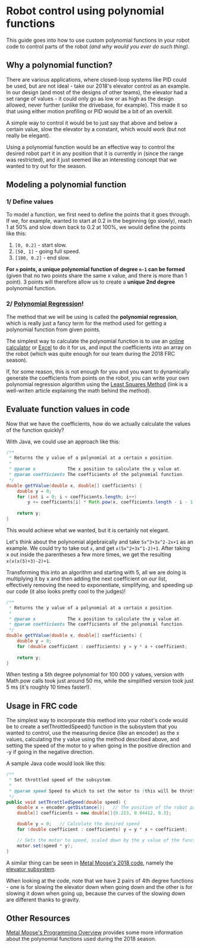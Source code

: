 # Robot control using polynomial functions

This guide goes into how to use custom polynomial functions in your robot code to control parts of the robot *(and why would you ever do such thing)*.

## Why a polynomial function?

There are various applications, where closed-loop systems like PID could be used, but are not ideal - take our 2018's elevator control as an example. In our design (and most of the designs of other teams), the elevator had a set range of values - it could only go as low or as high as the design allowed, never further (unlike the drivebase, for example). This made it so that using either motion profiling or PID would be a bit of an overkill. 

A simple way to control it would be to just say that above and below a certain value, slow the elevator by a constant, which would work (but not really be elegant).

Using a polynomial function would be an effective way to control the desired robot part it in any position that it is currently in (since the range was restricted), and it just seemed like an interesting concept that we wanted to try out for the season.

## Modeling a polynomial function

### 1/ Define values

To model a function, we first need to define the points that it goes through. If we, for example, wanted to start at 0.2 in the beginning (go slowly), reach 1 at 50% and slow down back to 0.2 at 100%, we would define the points like this: 
1. `[0, 0.2]` - start slow.
2. `[50, 1]` - going full speed. 
3. `[100, 0.2]` - end slow.

**For `n`  points, a unique polynomial function of degree `n-1` can be formed** (given that no two points share the same x value, and there is more than 1 point). 3 points will therefore allow us to create a **unique 2nd degree** polynomial function.

### 2/ [Polynomial Regression](https://en.wikipedia.org/wiki/Polynomial_regression)!

The method that we will be using is called the **polynomial regression**, which is really just a fancy term for the method used for getting a polynomial function from given points.

The simplest way to calculate the polynomial function is to use an [online calculator](http://www.xuru.org/rt/pr.asp) or [Excel](http://www.statisticshowto.com/excel-multiple-regression/) to do it for us, and input the coefficients into an array on the robot (which was quite enough for our team during the 2018 FRC season). 

If, for some reason, this is not enough for you and you want to dynamically generate the coefficients from points on the robot, you can write your own polynomial regression algorithm using the [Least Squares Method](https://neutrium.net/mathematics/least-squares-fitting-of-a-polynomial/) (link is a well-writen article explaining the math behind the method).

## Evaluate function values in code
Now that we have the coefficients, how do we actually calculate the values of the function quickly? 

With Java, we could use an approach like this:

```java
/**
 * Returns the y value of a polynomial at a certain x position.
 *
 * @param x            The x position to calculate the y value at.
 * @param coefficients The coefficients of the polynomial function.
 */
double getYValue(double x, double[] coefficients) {
    double y = 0;
    for (int i = 0; i < coefficients.length; i++)
    	y += coefficients[i] * Math.pow(x, coefficients.length - i - 1);
    
    return y;
}
```

This would achieve what we wanted, but it is certainly not elegant. 

Let's think about the polynomial algebraically and take `5x^3+3x^2-2x+1` as an example. We could try to take out `x`, and get `x(5x^2+3x^1-2)+1`. After taking x out inside the parentheses a few more times, we get the resulting `x(x(x(5)+3)-2)+1`.

Transforming this into an algorithm and starting with 5, all we are doing is multiplying it by x and then adding the next coefficient on our list, effectively removing the need to exponentiate, simplifying, and speeding up our code (it also looks pretty cool to the judges)!

```java
/**
 * Returns the y value of a polynomial at a certain x position.
 *
 * @param x            The x position to calculate the y value at.
 * @param coefficients The coefficients of the polynomial function.
 */
double getYValue(double x, double[] coefficients) {
    double y = 0;
    for (double coefficient : coefficients) y = y * x + coefficient;
    
    return y;
}
```

When testing a 5th degree polynomial for 100 000 y values, version with Math.pow calls took just around 50 ms, while the simplified version took just 5 ms (it's roughly 10 times faster!).

## Usage in FRC code
The simplest way to incorporate this method into your robot's code would be to create a setThrottledSpeed() function in the subsystem that you wanted to control, use the measuring device (like an encoder) as the x values, calculating the y value using the method described above, and setting the speed of the motor to y when going in the positive direction and -y if going in the negative direction. 

A sample Java code would look like this:

```java
/**
 * Set throttled speed of the subsystem.
 *
 * @param speed Speed to which to set the motor to (this will be throttled).
 */
public void setThrottledSpeed(double speed) {
    double x = encoder.getDistance();   // The position of the robot part
    double[] coefficients = new double[]{0.213, 0.04412, 0.3};

    double y = 0;   // Calculate the desired speed
    for (double coefficient : coefficients) y = y * x + coefficient;

    // Sets the motor to speed, scaled down by the y value of the function
    motor.set(speed * y);
}
```

A similar thing can be seen in [Metal Moose's 2018 code](https://github.com/Metal-Moose/MetalMoose2018), namely the [elevator subsystem](https://github.com/Metal-Moose/MetalMoose2018/blob/master/MetalMoose2018CommandBased/src/org/usfirst/frc/team1391/robot/subsystems/Elevator.java). 

When looking at  the code, note that we have 2 pairs of 4th degree functions - one is for slowing the elevator down when going down and the other is for slowing it down when going up, because the curves of the slowing down are different thanks to gravity.

## Other Resources
[Metal Moose's Programming Overview](https://drive.google.com/file/d/1prEAt9fbYlkzANMdPi_Zu7v9fk1xWKYo/view?usp=sharing) provides some more information about the polynomial functions used during the 2018 season.
